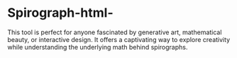 # Spirograph-html-
This tool is perfect for anyone fascinated by generative art, mathematical beauty, or interactive design. It offers a captivating way to explore creativity while understanding the underlying math behind spirographs.
